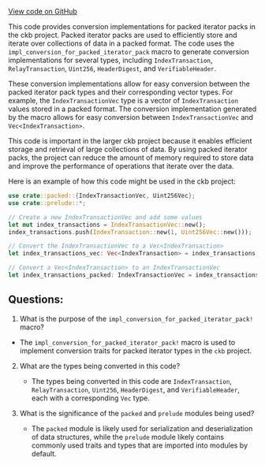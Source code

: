 [View code on GitHub](https://github.com/nervosnetwork/ckb/util/types/src/conversion/network.rs)

This code provides conversion implementations for packed iterator packs in the ckb project. Packed iterator packs are used to efficiently store and iterate over collections of data in a packed format. The code uses the `impl_conversion_for_packed_iterator_pack` macro to generate conversion implementations for several types, including `IndexTransaction`, `RelayTransaction`, `Uint256`, `HeaderDigest`, and `VerifiableHeader`.

These conversion implementations allow for easy conversion between the packed iterator pack types and their corresponding vector types. For example, the `IndexTransactionVec` type is a vector of `IndexTransaction` values stored in a packed format. The conversion implementation generated by the macro allows for easy conversion between `IndexTransactionVec` and `Vec<IndexTransaction>`.

This code is important in the larger ckb project because it enables efficient storage and retrieval of large collections of data. By using packed iterator packs, the project can reduce the amount of memory required to store data and improve the performance of operations that iterate over the data.

Here is an example of how this code might be used in the ckb project:

```rust
use crate::packed::{IndexTransactionVec, Uint256Vec};
use crate::prelude::*;

// Create a new IndexTransactionVec and add some values
let mut index_transactions = IndexTransactionVec::new();
index_transactions.push(IndexTransaction::new(1, Uint256Vec::new()));

// Convert the IndexTransactionVec to a Vec<IndexTransaction>
let index_transactions_vec: Vec<IndexTransaction> = index_transactions.into();

// Convert a Vec<IndexTransaction> to an IndexTransactionVec
let index_transactions_packed: IndexTransactionVec = index_transactions_vec.into();
```
## Questions: 
 1. What is the purpose of the `impl_conversion_for_packed_iterator_pack!` macro?
   - The `impl_conversion_for_packed_iterator_pack!` macro is used to implement conversion traits for packed iterator types in the `ckb` project.

2. What are the types being converted in this code?
   - The types being converted in this code are `IndexTransaction`, `RelayTransaction`, `Uint256`, `HeaderDigest`, and `VerifiableHeader`, each with a corresponding `Vec` type.

3. What is the significance of the `packed` and `prelude` modules being used?
   - The `packed` module is likely used for serialization and deserialization of data structures, while the `prelude` module likely contains commonly used traits and types that are imported into modules by default.
